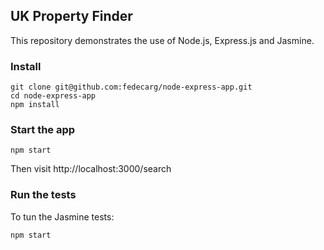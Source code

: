 ## UK Property Finder

This repository demonstrates the use of Node.js, Express.js and Jasmine.

### Install

```
git clone git@github.com:fedecarg/node-express-app.git
cd node-express-app
npm install
```

### Start the app

```
npm start
```

Then visit http://localhost:3000/search

### Run the tests

To tun the Jasmine tests:

```
npm start
```
